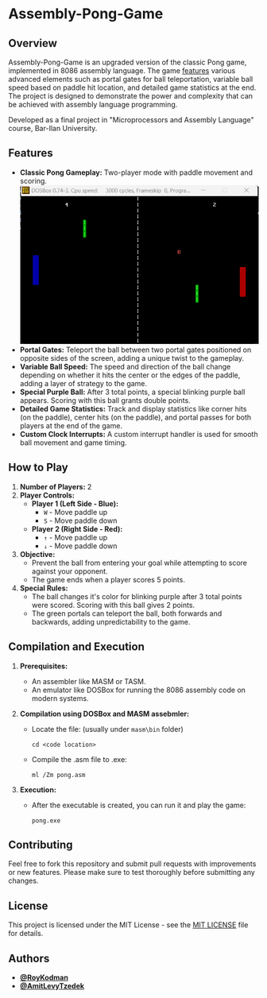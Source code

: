 # Assembly-Pong-Game

## Overview
Assembly-Pong-Game is an upgraded version of the classic Pong game, implemented in 8086 assembly language. The game [features](#features) various advanced elements such as portal gates for ball teleportation, variable ball speed based on paddle hit location, and detailed game statistics at the end. 
The project is designed to demonstrate the power and complexity that can be achieved with assembly language programming.

Developed as a final project in "Microprocessors and Assembly Language" course, Bar-Ilan University.


## Features
- **Classic Pong Gameplay:** Two-player mode with paddle movement and scoring.
  ![Example](Screenshots/Pong.png "Classic Pong Gameplay")
- **Portal Gates:** Teleport the ball between two portal gates positioned on opposite sides of the screen, adding a unique twist to the gameplay.
- **Variable Ball Speed:** The speed and direction of the ball change depending on whether it hits the center or the edges of the paddle, adding a layer of strategy to the game.
- **Special Purple Ball:** After 3 total points, a special blinking purple ball appears. Scoring with this ball grants double points.
- **Detailed Game Statistics:** Track and display statistics like corner hits (on the paddle), center hits (on the paddle), and portal passes for both players at the end of the game.
- **Custom Clock Interrupts:** A custom interrupt handler is used for smooth ball movement and game timing.


## How to Play
1. **Number of Players:** 2
2. **Player Controls:**
   - **Player 1 (Left Side - Blue):**
     - `W` - Move paddle up
     - `S` - Move paddle down
   - **Player 2 (Right Side - Red):**
     - `↑` - Move paddle up
     - `↓` - Move paddle down
3. **Objective:**
   - Prevent the ball from entering your goal while attempting to score against your opponent.
   - The game ends when a player scores 5 points.
4. **Special Rules:**
   - The ball changes it's color for blinking purple after 3 total points were scored. 
     Scoring with this ball gives 2 points.
   - The green portals can teleport the ball, both forwards and backwards, adding unpredictability to the game.


## Compilation and Execution
1. **Prerequisites:**
   - An assembler like MASM or TASM.
   - An emulator like DOSBox for running the 8086 assembly code on modern systems.

2. **Compilation using DOSBox and MASM assebmler:**
   - Locate the file: (usually under `masm\bin` folder)
     ```
     cd <code location> 
     ```
   - Compile the .asm file to .exe:
     ```
     ml /Zm pong.asm
     ```

3. **Execution:**
   - After the executable is created, you can run it and play the game:
     ```
     pong.exe
     ```

## Contributing
Feel free to fork this repository and submit pull requests with improvements or new features. Please make sure to test thoroughly before submitting any changes.


## License
This project is licensed under the MIT License - see the [MIT LICENSE](LICENSE) file for details.


## Authors
- **[@RoyKodman](https://github.com/RoyKodman)**
- **[@AmitLevyTzedek](https://github.com/AmitLevyTzedek)** 

